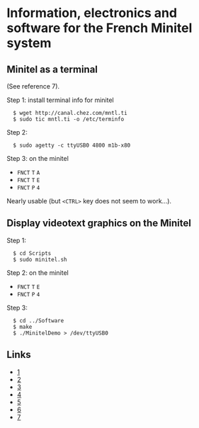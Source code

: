 Information, electronics and software for the French Minitel system
===================================================================

Minitel as a terminal
---------------------

(See reference 7).

Step 1: install terminal info for minitel

```
  $ wget http://canal.chez.com/mntl.ti
  $ sudo tic mntl.ti -o /etc/terminfo
```

Step 2: 
```
  $ sudo agetty -c ttyUSB0 4800 m1b-x80
```

Step 3: on the minitel
- `FNCT` `T` `A`
- `FNCT` `T` `E`
- `FNCT` `P` `4`

Nearly usable (but `<CTRL>` key does not seem to work...).


Display videotext graphics on the Minitel
-----------------------------------------

Step 1:
```
  $ cd Scripts
  $ sudo minitel.sh
```

Step 2: on the minitel
- `FNCT` `T` `E`
- `FNCT` `P` `4`

Step 3: 
```
  $ cd ../Software
  $ make
  $ ./MinitelDemo > /dev/ttyUSB0
```

Links
-----

- [1](https://jbellue.github.io/stum1b/#0-1)
- [2](http://hxc2001.free.fr/minitel/index.html)
- [3](https://blog.typogabor.com/2007/10/28/dada-le-minitel-bien-involontairement-oui/)
- [4](https://www.goto10.fr/minitel/divers/codeurs-en-seine-minitel.pdf)
- [5](https://archive.softwareheritage.org/browse/origin/directory/?origin_url=https://github.com/01010101/Minitel/)
- [6](https://info.blaisepascal.fr/3615-tuveuxmaphoto)
- [7](https://arduiblog.com/2019/04/29/ressuscitez-le-minitel/)

